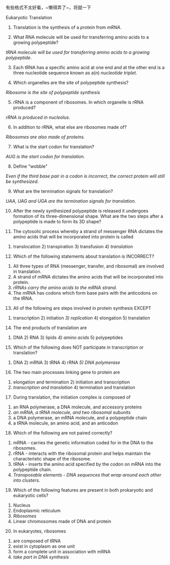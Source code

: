 有些格式不太好看，~懒得弄了~，将就一下

Eukaryotic Translation

1. Translation is the synthesis of a _protein_ from _mRNA_.

2. What RNA molecule will be used for transferring amino acids to a growing polypeptide?

_tRNA molecule will be used for transferring amino acids to a growing polypeptide._

3. Each tRNA has a specific amino acid at one end and at the other end is a three nucleotide sequence known as a(n) _nucleotide triplet_.

4. Which organelles are the site of polypeptide synthesis?

_Ribosome is the site of polypeptide synthesis_

5. rRNA is a component of ribosomes. In which organelle is rRNA produced?

_rRNA is produced in nucleolus._

6. In addition to rRNA, what else are ribosomes made of?

_Ribosomes are also made of proteins._

7. What is the start codon for translation?

_AUG is the start codon for translation._

8. Define "wobble"

_Even if the third base pair in a codon is incorrect, the correct protein will still be synthesized._

9. What are the termination signals for translation?

_UAA, UAG and UGA are the termination signals for translation._

10. After the newly synthesized polypeptide is released it undergoes formation of its three-dimensional shape. What are the two steps after a polypeptide is made to form its 3D shape?


11. The cytosolic process whereby a strand of messenger RNA dictates the amino acids that will be incorporated into protein is called

1) translocation			2) transpiration		3) transfusion		_4) translation_

12. Which of the following statements about translation is INCORRECT?

1) All three types of RNA (messenger, transfer, and ribosomal) are involved in translation.
2) A strand of mRNA dictates the amino acids that will be incorporated into protein. 
3) _rRNAs carry the amino acids to the mRNA strand._
4) The mRNA has codons which form base pairs with the anticodons on the tRNA.

13. All of the following are steps involved in protein synthesis EXCEPT

1) transcription		2) initiation		_3) replication_		4) elongation		5) translation

14. The end products of translation are

1) DNA			2) RNA			3) lipids			_4) amino acids_			5) polypeptides

15. Which of the following does NOT participate in transcription or translation?

1) DNA			2) mRNA			3) tRNA			4) rRNA		_5) DNA polymerase_

16. The two main processes linking gene to protein are

1) elongation and termination					2) initiation and transcription
3) _transcription and translation_				4) termination and translation

17. During translation, the initiation complex is composed of

1) an RNA polymerase, a DNA molecule, and accessory proteins
2) _an mRNA, a tRNA molecule, and two ribosomal subunits_
3) a DNA polymerase, an mRNA molecule, and a polypeptide chain
4) a tRNA molecule, an amino acid, and an anticodon

18. Which of the following are not paired correctly?

1) mRNA - carries the genetic information coded for in the DNA to the ribosomes.
2) rRNA - interacts with the ribosomal protein and helps maintain the characteristic shape of the ribosome.
3) tRNA - inserts the amino acid specified by the codon on mRNA into the polypeptide chain.
4) _Transposable elements - DNA sequences that wrap around each other into clusters._

19. Which of the following features are present in both prokaryotic and eukaryotic cells?

1) Nucleus
2) Endoplasmic reticulum
3) _Ribosomes_
4) Linear chromosomes made of DNA and protein

20. In eukaryotes, ribosomes

1) are composed of tRNA
2) exist in cytoplasm as one unit
3) form a complete unit in association with mRNA
4) _take part in DNA synthesis_
